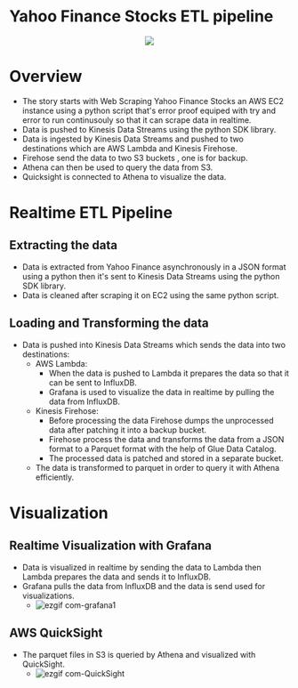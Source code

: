 # Yahoo Finance Stocks ETL pipeline
<p align="center">
  <img src="https://github.com/AhmedZiada-DE/YahooFinanceStocksETL/assets/35679850/a43910de-a6d7-4baf-bd68-401f6df4421d"/>
</p>

# Overview
- The story starts with Web Scraping Yahoo Finance Stocks an AWS EC2 instance using a python script that's error proof equiped with try and error to run continusouly so that it can scrape data in realtime.
-  Data is pushed to Kinesis Data Streams using the python SDK library.
- Data is ingested by Kinesis Data Streams and pushed to two destinations which are AWS Lambda and Kinesis Firehose.
- Firehose send the data to two S3 buckets , one is for backup.
- Athena can then be used to query the data from S3.
- Quicksight is connected to Athena to visualize the data.
# Realtime ETL Pipeline
## Extracting the data
- Data is extracted from Yahoo Finance asynchronously in a JSON format using a python then it's sent to Kinesis Data Streams using the python SDK library.
- Data is cleaned after scraping it on EC2 using the same python script.
## Loading and Transforming the data
- Data is pushed into Kinesis Data Streams which sends the data into two destinations:
    - AWS Lambda:
        - When the data is pushed to Lambda it prepares the data so that it can be sent to InfluxDB.
        - Grafana is used to visualize the data in realtime by pulling the data from InfluxDB.
    - Kinesis Firehose:
        - Before processing the data Firehose dumps the unprocessed data after patching it into a backup bucket.
        - Firehose process the data and transforms the data from a JSON format to a Parquet format with the help of Glue Data Catalog.
        - The processed data is patched and stored in a separate bucket.
    - The data is transformed to parquet in order to query it with Athena efficiently.
    
# Visualization
## Realtime Visualization with Grafana
- Data is visualized in realtime by sending the data to Lambda then Lambda prepares the data and sends it to InfluxDB.
- Grafana pulls the data from InfluxDB and the data is send used for visualizations.
    - ![ezgif com-grafana1](https://github.com/AhmedZiada-DE/YahooFinanceStocksETL/assets/35679850/f7baaa44-5afa-40d6-85bd-5bb46b96e775)

## AWS QuickSight
- The parquet files in S3 is queried by Athena and visualized with QuickSight.
    -  ![ezgif com-QuickSight](https://github.com/AhmedZiada-DE/YahooFinanceStocksETL/assets/35679850/9b43d8ac-7c64-402f-99d7-5b10f3c13483)



